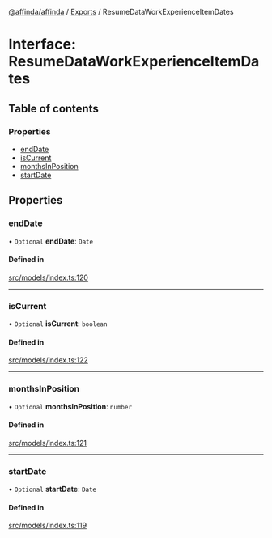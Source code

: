 [@affinda/affinda](../README.md) / [Exports](../modules.md) / ResumeDataWorkExperienceItemDates

# Interface: ResumeDataWorkExperienceItemDates

## Table of contents

### Properties

- [endDate](ResumeDataWorkExperienceItemDates.md#enddate)
- [isCurrent](ResumeDataWorkExperienceItemDates.md#iscurrent)
- [monthsInPosition](ResumeDataWorkExperienceItemDates.md#monthsinposition)
- [startDate](ResumeDataWorkExperienceItemDates.md#startdate)

## Properties

### endDate

• `Optional` **endDate**: `Date`

#### Defined in

[src/models/index.ts:120](https://github.com/affinda/affinda-typescript/blob/30e5a05/src/models/index.ts#L120)

___

### isCurrent

• `Optional` **isCurrent**: `boolean`

#### Defined in

[src/models/index.ts:122](https://github.com/affinda/affinda-typescript/blob/30e5a05/src/models/index.ts#L122)

___

### monthsInPosition

• `Optional` **monthsInPosition**: `number`

#### Defined in

[src/models/index.ts:121](https://github.com/affinda/affinda-typescript/blob/30e5a05/src/models/index.ts#L121)

___

### startDate

• `Optional` **startDate**: `Date`

#### Defined in

[src/models/index.ts:119](https://github.com/affinda/affinda-typescript/blob/30e5a05/src/models/index.ts#L119)
